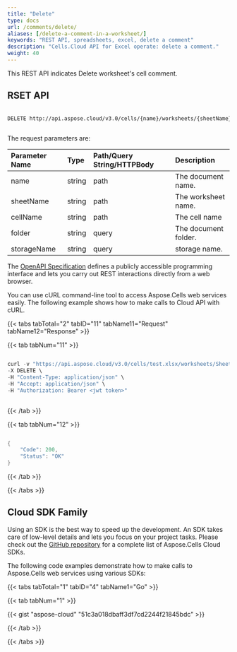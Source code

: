 ```yaml
---
title: "Delete"
type: docs
url: /comments/delete/
aliases: [/delete-a-comment-in-a-worksheet/]
keywords: "REST API, spreadsheets, excel, delete a comment"
description: "Cells.Cloud API for Excel operate: delete a comment."
weight: 40
---
```


This REST API indicates Delete worksheet's cell comment.
 
## RSET API
 
```bash
 
DELETE http://api.aspose.cloud/v3.0/cells/{name}/worksheets/{sheetName}/comments/{cellName}
 
```
The request parameters are: 
 
| Parameter Name | Type | Path/Query String/HTTPBody | Description| 
| :- | :- | :- |:- | 
| name | string | path | The document name. |
| sheetName | string | path | The worksheet name. |
| cellName | string | path | The cell name |
| folder | string | query | The document folder. |
| storageName | string | query | storage name. |
 
The [OpenAPI Specification](https://apireference.aspose.cloud/cells/#/Worksheets/DeleteWorksheetComment) defines a publicly accessible programming interface and lets you carry out REST interactions directly from a web browser.
 
You can use cURL command-line tool to access Aspose.Cells web services easily. The following example shows how to make calls to Cloud API with cURL.

{{< tabs tabTotal="2" tabID="11" tabName11="Request" tabName12="Response" >}}

{{< tab tabNum="11" >}}

```java

curl -v "https://api.aspose.cloud/v3.0/cells/test.xlsx/worksheets/Sheet1/comments/A1" \
-X DELETE \
-H "Content-Type: application/json" \
-H "Accept: application/json" \
-H "Authorization: Bearer <jwt token>"
 
```

{{< /tab >}}

{{< tab tabNum="12" >}}

```java

{
    "Code": 200,
    "Status": "OK"
}

```

{{< /tab >}}

{{< /tabs >}}

## Cloud SDK Family
 
Using an SDK is the best way to speed up the development. An SDK takes care of low-level details and lets you focus on your project tasks. Please check out the [GitHub repository](https://github.com/aspose-cells-cloud) for a complete list of Aspose.Cells Cloud SDKs.
 
The following code examples demonstrate how to make calls to Aspose.Cells web services using various SDKs:

{{< tabs tabTotal="1" tabID="4" tabName1="Go" >}}

{{< tab tabNum="1" >}}

{{< gist "aspose-cloud" "51c3a018dbaff3df7cd2244f21845bdc" >}}

{{< /tab >}}

{{< /tabs >}}
